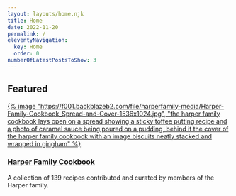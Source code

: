 ```yaml
---
layout: layouts/home.njk
title: Home
date: 2022-11-20
permalink: /
eleventyNavigation:
  key: Home
  order: 0
numberOfLatestPostsToShow: 3
---
```


## Featured

<div class="card-container">

<div class="card-child">

<div class="card-img">

[{% image "https://f001.backblazeb2.com/file/harperfamily-media/Harper-Family-Cookbook_Spread-and-Cover-1536x1024.jpg", "the harper family cookbook lays open on a spread showing a sticky toffee putting recipe and a photo of caramel sauce being poured on a pudding, behind it the cover of the harper family cookbook with an image biscuits neatly stacked and wrapped in gingham" %}](https://f001.backblazeb2.com/file/harperfamily-media/Harper-Family-Cookbook_Spread-and-Cover.jpg)

</div>

<div class="card-content">

### [Harper Family Cookbook](/blog/harper-family-cookbook/)

A collection of 139 recipes contributed and curated by members of the Harper family.

</div>

</div>
</div>

